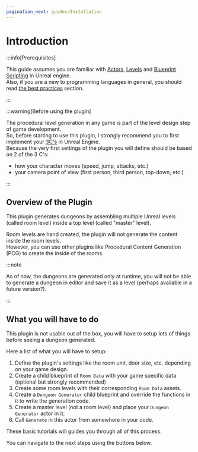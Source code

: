 ```yaml
---
pagination_next: guides/Installation
---
```


# Introduction

:::info[Prerequisites]

This guide assumes you are familiar with [Actors](https://dev.epicgames.com/documentation/en-us/unreal-engine/actors-and-geometry-in-unreal-engine), [Levels](https://dev.epicgames.com/documentation/en-us/unreal-engine/levels-in-unreal-engine) and [Blueprint Scripting](https://dev.epicgames.com/documentation/en-us/unreal-engine/blueprints-visual-scripting-in-unreal-engine)  in Unreal engine.\
Also, if you are a new to programming languages in general, you should read [the best practices](Best-Practices) section.

:::

:::warning[Before using the plugin]

The procedural level generation in any game is part of the level design step of game development.\
So, before starting to use this plugin, I strongly recommend you to first implement your [3C's](Best-Practices/Workflows/3Cs.md) in Unreal Engine.\
Because the very first settings of the plugin you will define should be based on 2 of the 3 C's:

- how your character moves (speed, jump, attacks, etc.)
- your camera point of view (first person, third person, top-down, etc.)

:::

## Overview of the Plugin

This plugin generates dungeons by assembling multiple Unreal levels (called room level) inside a top level (called "master" level).

Room levels are hand created, the plugin will not generate the content inside the room levels.\
However, you can use other plugins like Procedural Content Generation (PCG) to create the inside of the rooms.

:::note

As of now, the dungeons are generated only at runtime, you will not be able to generate a dungeon in editor and save it as a level (perhaps available in a future version?).

:::

## What you will have to do

This plugin is not usable out of the box, you will have to setup lots of things before seeing a dungeon generated.

Here a list of what you will have to setup:

1. Define the plugin's settings like the room unit, door size, etc. depending on your game design.
2. Create a child blueprint of `Room Data` with your game specific data (optional but strongly recommended)
3. Create some room levels with their corresponding `Room Data` assets.
4. Create a `Dungeon Generator` child blueprint and override the functions in it to write the generation code.
5. Create a master level (not a room level) and place your `Dungeon Generator` actor in it.
6. Call `Generate` in this actor from somewhere in your code.

These basic tutorials will guides you through all of this process.

You can navigate to the next steps using the buttons below.
